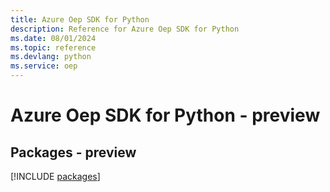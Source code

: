 ```yaml
---
title: Azure Oep SDK for Python
description: Reference for Azure Oep SDK for Python
ms.date: 08/01/2024
ms.topic: reference
ms.devlang: python
ms.service: oep
---
```

# Azure Oep SDK for Python - preview
## Packages - preview
[!INCLUDE [packages](oep-index.md)]